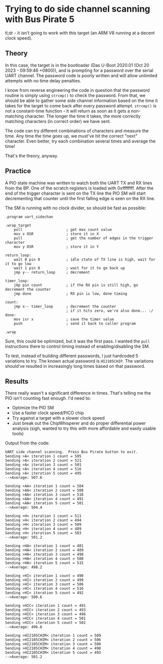 # Trying to do side channel scanning with Bus Pirate 5
tl;dr - it isn't going to work with this target (an ARM V8 running at a decent clock speed).
## Theory
In this case, the target is in the bootloader (Das U-Boot 2020.01 (Oct 20 2023 - 09:59:46 +0800)), and is prompting for a password over the serial UART channel.  The password code is poorly written and will allow unlimited attempts with no time delay penalties.

I know from reverse engineering the code in question that the password routine is simply using `strcmp()` to check the password.  From that, we should be able to gather some side channel information based on the time it takes for the target to come back after every password attempt.  `strcmp()` is not a constant-time function - it will return as soon as it gets a non-matching character.  The longer the time it takes, the more correctly matching characters (in correct order) we have sent.

The code can try different combinations of characters and measure the time.  Any time the time goes up, we must've hit the correct "next" character.  Even better, try each combination several times and average the time!

That's the theory, anyway.
## Practice
A PIO state machine was written to watch both the UART TX and RX lines from the BP.  One of the scratch registers is loaded with 0xffffffff.  After the end of the trigger character is sent on the TX line the PIO SM will start decrementing that counter until the first falling edge is seen on the RX line.

The SM is running with no clock divider, so should be fast as possible:
```  
.program uart_sidechan

.wrap_target
    pull                    ; get max count value
    mov x OSR               ; store it in X
    pull                    ; get the number of edges in the trigger character
    mov y OSR               ; store it in Y

return_loop:
    wait 0 pin 0            ; idle state of TX line is high, wait for it to go low
    wait 1 pin 0            ; wait for it to go back up
    jmp y-- return_loop     ; decrement

timer_loop:
    jmp pin count           ; if the RX pin is still high, go decrement the counter
    jmp done                ; RX pin is low, done timing

count:
    jmp x-- timer_loop      ; decrement the counter
                            ; if it hits zero, we're also done... :/
done:
    mov isr x               ; save the timer value
    push                    ; send it back to caller program

.wrap
```  
Sure, this could be optimized, but it was the first pass.  I wanted the `pull` instructions there to control timing instead of enabling/disabling the SM.  

To test, instead of building different passwords, I just hardcoded 5 variations to try.  The known actual password is `HI2105CHIP`.  The variations should've resulted in increasingly long times based on that password.  

## Results
There really wasn't a significant difference in times.  That's telling me the PIO isn't counting fast enough.  I'd need to:
+ Optimize the PIO SM
+ Use a faster clock speed/PICO chip
+ Try against a target with a slower clock speed
+ Just break out the ChipWhisperer and do proper differential power analysis (sigh, wanted to try this with more affordable and easily usable tools)

Output from the code:  
```  
UART side channel scanning.  Press Bus Pirate button to exit.
Sending >A< iteration 1 count = 505
Sending >A< iteration 2 count = 521
Sending >A< iteration 3 count = 501
Sending >A< iteration 4 count = 516
Sending >A< iteration 5 count = 495
-->Average: 507.6

Sending >AA< iteration 1 count = 504
Sending >AA< iteration 2 count = 508
Sending >AA< iteration 3 count = 518
Sending >AA< iteration 4 count = 491
Sending >AA< iteration 5 count = 501
-->Average: 504.4

Sending >H< iteration 1 count = 511
Sending >H< iteration 2 count = 494
Sending >H< iteration 3 count = 509
Sending >H< iteration 4 count = 489
Sending >H< iteration 5 count = 503
-->Average: 501.2

Sending >HA< iteration 1 count = 481
Sending >HA< iteration 2 count = 489
Sending >HA< iteration 3 count = 498
Sending >HA< iteration 4 count = 508
Sending >HA< iteration 5 count = 515
-->Average: 498.2

Sending >HI< iteration 1 count = 490
Sending >HI< iteration 2 count = 499
Sending >HI< iteration 3 count = 506
Sending >HI< iteration 4 count = 516
Sending >HI< iteration 5 count = 492
-->Average: 500.6

Sending >HIC< iteration 1 count = 491
Sending >HIC< iteration 2 count = 493
Sending >HIC< iteration 3 count = 496
Sending >HIC< iteration 4 count = 501
Sending >HIC< iteration 5 count = 502
-->Average: 496.6

Sending >HI2105CHIM< iteration 1 count = 509
Sending >HI2105CHIM< iteration 2 count = 506
Sending >HI2105CHIM< iteration 3 count = 500
Sending >HI2105CHIM< iteration 4 count = 498
Sending >HI2105CHIM< iteration 5 count = 493
-->Average: 501.2  
```  
